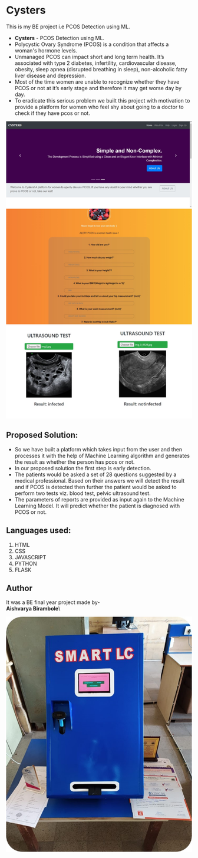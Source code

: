 # Cysters
This is my BE project i.e PCOS Detection using ML.

- **Cysters** - PCOS Detection using ML.
- Polycystic Ovary Syndrome (PCOS) is a condition that affects a woman's hormone levels. 
- Unmanaged PCOS can impact short and long term health. It’s associated with type 2 diabetes, infertility, cardiovascular disease, obesity, sleep apnea (disrupted breathing in sleep), non-alcoholic fatty liver disease and depression.
- Most of the time women are unable to recognize whether they have PCOS or not at it’s early stage and therefore it may get worse day by day.
- To eradicate this serious problem we built this project with motivation to provide a platform for women who feel shy about going to a doctor to check if they have pcos or not.



![alt text](https://github.com/AishMahadeo/Cysters/blob/master/static/Picture1.png)
![alt text](https://github.com/AishMahadeo/Cysters/blob/master/static/Picture2.png)
![alt text](https://github.com/AishMahadeo/Cysters/blob/master/static/Screenshot%202023-06-18%20154705.jpg)


## Proposed Solution:
- So we have built a platform which takes input from the user and then processes it with the help of Machine Learning algorithm and generates the result as whether the person has pcos or not. 
- In our proposed solution the first step is early detection. 
- The patients would be asked a set of 28 questions suggested by a medical professional. Based on their answers we will detect the result and if PCOS is detected then further the patient would be asked to perform two tests viz. blood test, pelvic ultrasound test.
- The parameters of reports are provided as input again to the Machine Learning Model. It will predict whether  the patient is diagnosed with PCOS or not.

## Languages used:
1. HTML
2. CSS
3. JAVASCRIPT
4. PYTHON
5. FLASK

## Author
 It was a BE final year project made by-\
 **Aishvarya Birambole**\
 

![alt text](https://github.com/AishMahadeo/SMART-LC/blob/master/SMART%20LC.jpg)
